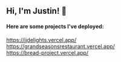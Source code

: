 ## Hi, I'm Justin! 👋

<!--
**justincswong/justincswong** is a ✨ _special_ ✨ repository because its `README.md` (this file) appears on your GitHub profile.

Here are some ideas to get you started:

- 🔭 I’m currently working on ...
- 🌱 I’m currently learning ...
- 👯 I’m looking to collaborate on ...
- 🤔 I’m looking for help with ...
- 💬 Ask me about ...
- 📫 How to reach me: ...
- 😄 Pronouns: ...
- ⚡ Fun fact: ...
-->


#### Here are some projects I've deployed:
https://jjdelights.vercel.app/ \
https://grandseasonsrestaurant.vercel.app/ \
https://bread-project.vercel.app/
